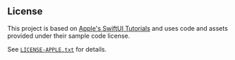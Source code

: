 ## License

This project is based on [Apple's SwiftUI Tutorials](https://developer.apple.com/tutorials/swiftui) and uses code and assets provided under their sample code license.

See [`LICENSE-APPLE.txt`](https://github.com/haoz20/swiftui-tutorial/blob/main/LICENSE-APPLE.txt) for details.
